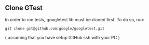 ## Clone GTest
In order to run tests, googletest lib must be cloned first. To do so, run:

```shell script
git clone git@github.com:google/googletest.git
```
( assuming that you have setup GitHub ssh with your PC )